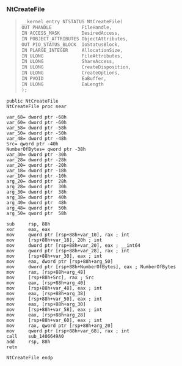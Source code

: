 ### NtCreateFile

  > ```c
  > __kernel_entry NTSTATUS NtCreateFile(
  > OUT PHANDLE           FileHandle,
  > IN ACCESS_MASK        DesiredAccess,
  > IN POBJECT_ATTRIBUTES ObjectAttributes,
  > OUT PIO_STATUS_BLOCK  IoStatusBlock,
  > IN PLARGE_INTEGER     AllocationSize,
  > IN ULONG              FileAttributes,
  > IN ULONG              ShareAccess,
  > IN ULONG              CreateDisposition,
  > IN ULONG              CreateOptions,
  > IN PVOID              EaBuffer,
  > IN ULONG              EaLength
  > );
  > ```

```assembly
public NtCreateFile
NtCreateFile proc near

var_68= dword ptr -68h
var_60= dword ptr -60h
var_58= dword ptr -58h
var_50= dword ptr -50h
var_48= dword ptr -48h
Src= qword ptr -40h
NumberOfBytes= qword ptr -38h
var_30= dword ptr -30h
var_28= dword ptr -28h
var_20= qword ptr -20h
var_18= dword ptr -18h
var_10= dword ptr -10h
arg_20= dword ptr  28h
arg_28= dword ptr  30h
arg_30= dword ptr  38h
arg_38= dword ptr  40h
arg_40= dword ptr  48h
arg_48= qword ptr  50h
arg_50= qword ptr  58h

sub     rsp, 88h
xor     eax, eax
mov     qword ptr [rsp+88h+var_10], rax ; int
mov     [rsp+88h+var_18], 20h ; int
mov     dword ptr [rsp+88h+var_20], eax ; __int64
mov     qword ptr [rsp+88h+var_28], rax ; int
mov     [rsp+88h+var_30], eax ; int
mov     eax, dword ptr [rsp+88h+arg_50]
mov     dword ptr [rsp+88h+NumberOfBytes], eax ; NumberOfBytes
mov     rax, [rsp+88h+arg_48]
mov     [rsp+88h+Src], rax ; Src
mov     eax, [rsp+88h+arg_40]
mov     [rsp+88h+var_48], eax ; int
mov     eax, [rsp+88h+arg_38]
mov     [rsp+88h+var_50], eax ; int
mov     eax, [rsp+88h+arg_30]
mov     [rsp+88h+var_58], eax ; int
mov     eax, [rsp+88h+arg_28]
mov     [rsp+88h+var_60], eax ; int
mov     rax, qword ptr [rsp+88h+arg_20]
mov     qword ptr [rsp+88h+var_68], rax ; int
call    sub_1406649A0
add     rsp, 88h
retn

NtCreateFile endp
```
